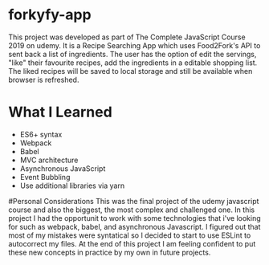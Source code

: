 # forkyfy-app
This project was developed as part of The Complete JavaScript Course 2019 on udemy. It is  a Recipe Searching App which uses Food2Fork's API to sent back a list of ingredients. The user has the option of edit the servings, "like" their favourite recipes, add the ingredients in a editable shopping list. The liked recipes will be saved to local storage and still be available when browser is refreshed.

# What I Learned
- ES6+ syntax
- Webpack
- Babel
- MVC architecture
- Asynchronous JavaScript
- Event Bubbling
- Use additional libraries via yarn

#Personal Considerations
This was the final project of the udemy javascript course and also the biggest, the most complex and challenged one. In this project I had the opportunit to work with some technologies that i've looking for such as webpack, babel, and asynchronous Javascript. I figured out that most of my mistakes were syntatical so I decided to start to use ESLint to autocorrect my files. At the end of this project I am feeling confident to put these new concepts in practice by my own in future projects.
